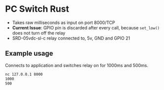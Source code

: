 # PC Switch Rust
- Takes raw milliseconds as input on port 8000/TCP
- **Current Issue**: GPIO pin is discarded after every call, because `set_low()` does not turn off the relay
- SRD-05vdc-sl-c relay connected to, 5v, GND and GPIO 21

## Example usage
Connects to application and switches relay on for 1000ms and 500ms.
``` bash
nc 127.0.0.1 8000
1000
500
```